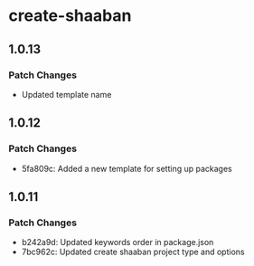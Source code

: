 # create-shaaban

## 1.0.13

### Patch Changes

- Updated template name

## 1.0.12

### Patch Changes

- 5fa809c: Added a new template for setting up packages

## 1.0.11

### Patch Changes

- b242a9d: Updated keywords order in package.json
- 7bc962c: Updated create shaaban project type and options
